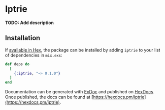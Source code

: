 # Iptrie

**TODO: Add description**

## Installation

If [available in Hex](https://hex.pm/docs/publish), the package can be installed
by adding `iptrie` to your list of dependencies in `mix.exs`:

```elixir
def deps do
  [
    {:iptrie, "~> 0.1.0"}
  ]
end
```

Documentation can be generated with [ExDoc](https://github.com/elixir-lang/ex_doc)
and published on [HexDocs](https://hexdocs.pm). Once published, the docs can
be found at [https://hexdocs.pm/iptrie](https://hexdocs.pm/iptrie).

